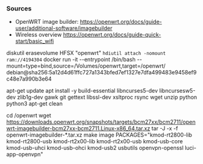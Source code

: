 ### Sources
- OpenWRT image builder: https://openwrt.org/docs/guide-user/additional-software/imagebuilder
- Wireless overview https://openwrt.org/docs/guide-quick-start/basic_wifi

diskutil erasevolume HFSX "openwrt" `hdiutil attach -nomount ram://4194304`
docker run -it --entrypoint /bin/bash --mount=type=bind,source=/Volumes/openwrt,target=/openwrt/ debian@sha256:5a12d4d61ffc727a1343bfed7ef1327e7dfa499483e9458ef9c48e7a990b3e64

apt-get update
apt install -y build-essential libncurses5-dev libncursesw5-dev zlib1g-dev gawk git gettext libssl-dev xsltproc rsync wget unzip python python3
apt-get clean

cd /openwrt
wget https://downloads.openwrt.org/snapshots/targets/bcm27xx/bcm2711/openwrt-imagebuilder-bcm27xx-bcm2711.Linux-x86_64.tar.xz
tar -J -x -f openwrt-imagebuilder-*.tar.xz
make image PACKAGES="kmod-rt2800-lib kmod-rt2800-usb kmod-rt2x00-lib kmod-rt2x00-usb kmod-usb-core kmod-usb-uhci kmod-usb-ohci kmod-usb2 usbutils openvpn-openssl luci-app-openvpn"
